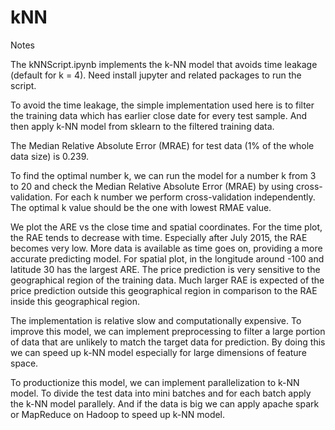 # kNN

Notes

The kNNScript.ipynb implements the k-NN model that avoids time leakage (default for k = 4). Need install jupyter and related packages to run the script. 

To avoid the time leakage, the simple implementation used here is to filter the training data which has earlier close date for every test sample. And then apply k-NN model from sklearn to the filtered training data.  

The Median Relative Absolute Error (MRAE) for test data (1% of the whole data size) is 0.239.

To find the optimal number k, we can run the model for a number k from 3 to 20 and check the Median Relative Absolute Error (MRAE) by using cross-validation. For each k number we perform cross-validation independently. The optimal k value should be the one with lowest RMAE value.

We plot the ARE vs the close time and spatial coordinates. For the time plot, the RAE tends to decrease with time. Especially after July 2015, the RAE becomes very low. More data is available as time goes on, providing a more accurate predicting model. For spatial plot, in the longitude around -100 and latitude 30 has the largest ARE. The price prediction is very sensitive to the geographical region of the training data. Much larger RAE is expected of the price prediction outside this geographical region in comparison to the RAE inside this geographical region.

The implementation is relative slow and computationally expensive. To improve this model, we can implement preprocessing to filter a large portion of data that are unlikely to match the target data for prediction. By doing this we can speed up k-NN model especially for large dimensions of feature space. 

To productionize this model, we can implement parallelization to k-NN model. To divide the test data into mini batches and for each batch apply the k-NN model parallely. And if the data is big we can apply apache spark or MapReduce on Hadoop to speed up k-NN model. 
